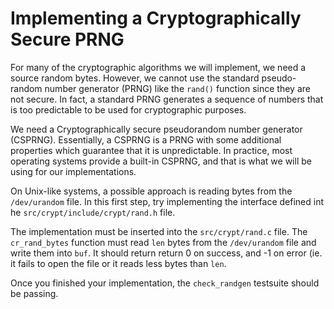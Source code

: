 # Implementing a Cryptographically Secure PRNG
For many of the cryptographic algorithms we will implement, we need a
source random bytes.  However, we cannot use the standard
pseudo-random number generator (PRNG) like the `rand()` function
since they are not secure. In fact, a standard PRNG generates a
sequence of numbers that is too predictable to be used for
cryptographic purposes.

We need a Cryptographically secure pseudorandom number generator
(CSPRNG).  Essentially, a CSPRNG is a PRNG with some additional
properties which guarantee that it is unpredictable. In practice, most
operating systems provide a built-in CSPRNG, and that is what we will
be using for our implementations.

On Unix-like systems, a possible approach is reading bytes from the
`/dev/urandom` file. In this first step, try implementing the
interface defined int he `src/crypt/include/crypt/rand.h` file.

The implementation must be inserted into the `src/crypt/rand.c` file.
The `cr_rand_bytes` function must read `len` bytes from the
`/dev/urandom` file and write them into `buf`. It should return return
0 on success, and -1 on error (ie.  it fails to open the file or it
reads less bytes than `len`.

Once you finished your implementation, the `check_randgen` testsuite
should be passing.
